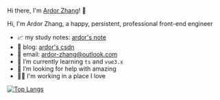 Hi there, I'm [Ardor Zhang](http://note.linlove.cn/)! 👋

Hi, I'm Ardor Zhang, a happy, persistent, professional front-end engineer

- 📈 my study notes: [ardor's note](http://note.linlove.cn/)
- 📝 blog: [ardor's csdn](https://arrow.blog.csdn.net/)
- 📮 email: ardor-zhang@outlook.com
- 🌱 I’m currently learning `ts` and `vue3.x`
- 🤔 I’m looking for help with amazing
- 💂‍♀️ I'm working in a place I love

[![Top Langs](https://github-readme-stats.vercel.app/api/top-langs/?username=ardor-zhang&layout=compact)](http://note.linlove.cn/)